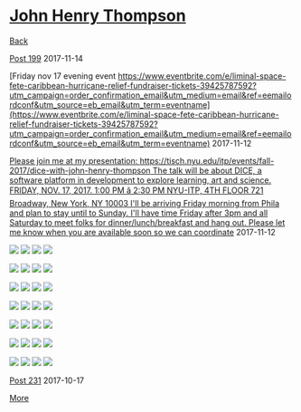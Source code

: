 # [John Henry Thompson](../README.md)

[Back](2017-11-20-1.md)



[Post 199](http://www.businessinsider.com/beddit-2013-11)
2017-11-14



[Friday nov 17 evening event  https://www.eventbrite.com/e/liminal-space-fete-caribbean-hurricane-relief-fundraiser-tickets-39425787592?utm_campaign=order_confirmation_email&utm_medium=email&ref=eemailordconf&utm_source=eb_email&utm_term=eventname](https://www.eventbrite.com/e/liminal-space-fete-caribbean-hurricane-relief-fundraiser-tickets-39425787592?utm_campaign=order_confirmation_email&utm_medium=email&ref=eemailordconf&utm_source=eb_email&utm_term=eventname)
2017-11-12



[Please join me at my presentation:  https://tisch.nyu.edu/itp/events/fall-2017/dice-with-john-henry-thompson  The talk will be about DICE, a software platform in development to explore learning, art and science.  FRIDAY, NOV. 17, 2017. 1:00 PM â 2:30 PM NYU-ITP, 4TH FLOOR 721 Broadway, New York, NY 10003  I'll be arriving Friday morning from Phila and plan to stay until to Sunday. I'll have time Friday after 3pm and all Saturday to meet folks for dinner/lunch/breakfast and hang out.  Please let me know when you are available soon so we can coordinate](https://tisch.nyu.edu/itp/events/fall-2017/dice-with-john-henry-thompson)
2017-11-12

[![](../media/2017-11-12/Timeline-Photos-The-colored-mind-somewhere-in-the-creative-energ-thumb.jpg)](../posts/2017-11-12-3.md) [![](../media/2017-11-12/Timeline-Photos-Learning-up-the-youth-thumb.jpg)](../posts/2017-11-12-4.md) [![](../media/2017-11-12/Timeline-Photos-Fond-memories-of-languages-of-yesteryear-thumb.jpg)](../posts/2017-11-12-5.md) [![](../media/2017-11-12/OS-X-Photos-Jervis-Thompson-on-his-way-to-a-date-with-Destiny-thumb.jpg)](../posts/2017-11-12-6.md)

[![](../media/2017-11-12/OS-X-Photos-Jervo-enjoys-another-trip-around-our-sun-thumb.jpg)](../posts/2017-11-12-7.md) [![](../media/2017-11-10/Timeline-Photos-Colored-mind-RGB-cactus-thumb.jpg)](../posts/2017-11-10-1.md) [![](../media/2017-11-09/Timeline-Photos-DICE-123-Good-morning-gravity-thumb.jpg)](../posts/2017-11-09-1.md) [![](../media/2017-11-09/Timeline-Photos-Colored-mind-RGB-bite-force-thumb.jpg)](../posts/2017-11-09-2.md)

[![](../media/2017-11-09/Teeth-upgrade-complete-3D-is-everywhere-thumb.jpg)](../posts/2017-11-09-3.md) [![](../media/2017-11-08/Timeline-Photos-Between-a-rock-and-a-thumb.jpg)](../posts/2017-11-08-1.md) [![](../media/2017-11-08/Timeline-Photos-North-America-from-above-thumb.jpg)](../posts/2017-11-08-2.md) [![](../media/2017-11-05/Timeline-Photos-Colored-mind-DICE-API-desktop-and-device-debuggi-thumb.jpg)](../posts/2017-11-05-1.md)

[![](../media/2017-11-05/Timeline-Photos-Colored-mind-portal-to-Serius-B-thumb.jpg)](../posts/2017-11-05-2.md) [![](../media/2017-11-03/Timeline-Photos-Colored-mind-star-tomatoe-thumb.jpg)](../posts/2017-11-03-1.md) [![](../media/2017-11-03/Timeline-Photos-Colored-mind-transmission-from-Serius-B-4k-thumb.jpg)](../posts/2017-11-03-2.md) [![](../media/2017-11-03/Timeline-Photos-Colored-mind-transmission-from-Serius-B-1k-254-thumb.jpg)](../posts/2017-11-03-3.md)

[![](../media/2017-11-03/Timeline-Photos-Colored-mind-transmission-from-Serius-B-1k-255-thumb.jpg)](../posts/2017-11-03-4.md) [![](../media/2017-10-31/Timeline-Photos-Colored-mind-end-of-month-DICE-doodle-thumb.jpg)](../posts/2017-10-31-1.md) [![](../media/2017-10-31/Timeline-Photos-Colored-mind-end-of-month-DICE-doodle-1-thumb.jpg)](../posts/2017-10-31-2.md) [![](../media/2017-10-31/Timeline-Photos-Colored-mind-end-of-month-DICE-doodle-2-thumb.jpg)](../posts/2017-10-31-3.md)

[![](../media/2017-10-29/Timeline-Photos-Proud-father-of-Nile-Thompson-trying-out-for-Lac-thumb.jpg)](../posts/2017-10-29-1.md) [![](../media/2017-10-29/Timeline-Photos-Colored-mind-wet-memories-of-past-seasons-thumb.jpg)](../posts/2017-10-29-2.md) [![](../media/2017-10-29/Timeline-Photos-Colored-mind-new-life-peeking-thru-old-thumb.jpg)](../posts/2017-10-29-3.md) [![](../media/2017-10-27/Timeline-Photos-In-shadow-thumb.jpg)](../posts/2017-10-27-1.md)

[![](../media/2017-10-27/Timeline-Photos-In-light-thumb.jpg)](../posts/2017-10-27-2.md) [![](../media/2017-10-24/Timeline-Photos-Post-storm-thumb.jpg)](../posts/2017-10-24-1.md) [![](../media/2017-10-22/Timeline-Photos-Metal-Odd-couple-in-my-hood-thumb.jpg)](../posts/2017-10-22-1.md) [![](../media/2017-10-18/Timeline-Photos-Skype-chat-with-my-cosmic-twin-benjaminb-on-our-thumb.jpg)](../posts/2017-10-18-1.md)



[Post 231](https://mobile.nytimes.com/blogs/krugman/2017/10/14/lies-lies-lies-lies-lies-lies-lies-lies-lies-lies/?smid=fb-share&referer=http%3A%2F%2Fm.facebook.com)
2017-10-17

[More](2017-09-28-1.md)